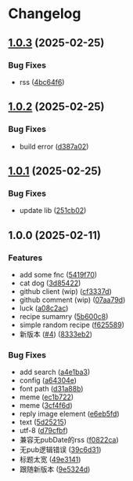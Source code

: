 # Changelog

## [1.0.3](https://github.com/ikechan8370/karin-plugin-orchid/compare/v1.0.2...v1.0.3) (2025-02-25)


### Bug Fixes

* rss ([4bc64f6](https://github.com/ikechan8370/karin-plugin-orchid/commit/4bc64f66519eb871a6b27193025ea84667499f23))

## [1.0.2](https://github.com/ikechan8370/karin-plugin-orchid/compare/v1.0.1...v1.0.2) (2025-02-25)


### Bug Fixes

* build error ([d387a02](https://github.com/ikechan8370/karin-plugin-orchid/commit/d387a029e9e6cd680c1fdb4c362b0ea18b8c4629))

## [1.0.1](https://github.com/ikechan8370/karin-plugin-orchid/compare/v1.0.0...v1.0.1) (2025-02-25)


### Bug Fixes

* update lib ([251cb02](https://github.com/ikechan8370/karin-plugin-orchid/commit/251cb02a57f1b292d6ca3c46ed71136df644c223))

## 1.0.0 (2025-02-11)


### Features

* add some fnc ([5419f70](https://github.com/ikechan8370/karin-plugin-orchid/commit/5419f709f9d9106fc07a125e3d86b57a6e29a166))
* cat dog ([3d85422](https://github.com/ikechan8370/karin-plugin-orchid/commit/3d854229fc28d0fbaf38f653c85c482a7a351ca8))
* github client (wip) ([cf3337d](https://github.com/ikechan8370/karin-plugin-orchid/commit/cf3337de9d4807177bb31edebc3cbe7a56435158))
* github comment (wip) ([07aa79d](https://github.com/ikechan8370/karin-plugin-orchid/commit/07aa79d82737b25261f950e2bb1701365621f89f))
* luck ([a08c2ac](https://github.com/ikechan8370/karin-plugin-orchid/commit/a08c2ac1196aad91a9d6b6f46f7cb0b088aaa661))
* recipe sumamry ([5b600c8](https://github.com/ikechan8370/karin-plugin-orchid/commit/5b600c857cd52c8aa310cf74f3cd26f15bf272a8))
* simple random recipe ([f625589](https://github.com/ikechan8370/karin-plugin-orchid/commit/f625589b72f6e8275f020b4317745e4d056217a2))
* 新版本 ([#4](https://github.com/ikechan8370/karin-plugin-orchid/issues/4)) ([8333eb2](https://github.com/ikechan8370/karin-plugin-orchid/commit/8333eb2d2c8d541330c2312b8bb2b392dca90f09))


### Bug Fixes

* add search ([a4e1ba3](https://github.com/ikechan8370/karin-plugin-orchid/commit/a4e1ba33ad13d58788106b5113211feaab835a6b))
* config ([a64304e](https://github.com/ikechan8370/karin-plugin-orchid/commit/a64304e8413495d45ba9849430f66cc07f0466ae))
* font path ([d31a88b](https://github.com/ikechan8370/karin-plugin-orchid/commit/d31a88bb3e6f41b30826d952da7752001f0ac2dc))
* meme ([ec1b722](https://github.com/ikechan8370/karin-plugin-orchid/commit/ec1b72270ddc39303dc6252ac0a81607b8d4ded1))
* meme ([3cf4f6d](https://github.com/ikechan8370/karin-plugin-orchid/commit/3cf4f6d072e38e098b1f9c1e1a331447aeeaa187))
* reply image element ([e6eb5fd](https://github.com/ikechan8370/karin-plugin-orchid/commit/e6eb5fd5ae86a7d73c9f02571996b49b7f38ecb1))
* text ([5d25215](https://github.com/ikechan8370/karin-plugin-orchid/commit/5d25215f91599c45fd190ca065a2f67ba7da98db))
* utf-8 ([d79cfbf](https://github.com/ikechan8370/karin-plugin-orchid/commit/d79cfbfef8243ecd856b0142630f6b9da7debeb4))
* 兼容无pubDate的rss ([f0822ca](https://github.com/ikechan8370/karin-plugin-orchid/commit/f0822ca47b9a394a4dd840b925998371eadc19df))
* 无pub逻辑错误 ([39c6d31](https://github.com/ikechan8370/karin-plugin-orchid/commit/39c6d3121216bd145a37a4686f91279c78c88336))
* 标题太宽 ([49e3141](https://github.com/ikechan8370/karin-plugin-orchid/commit/49e314134b52e095a4661e8be432fc451baa5785))
* 跟随新版本 ([9e5324d](https://github.com/ikechan8370/karin-plugin-orchid/commit/9e5324dcb27449489091fd19aeb1e551acdea23c))
